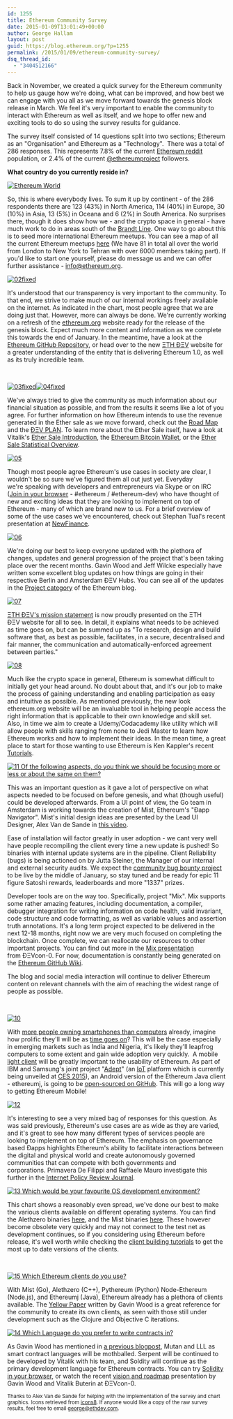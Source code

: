 ```yaml
---
id: 1255
title: Ethereum Community Survey
date: 2015-01-09T13:01:49+00:00
author: George Hallam
layout: post
guid: https://blog.ethereum.org/?p=1255
permalink: /2015/01/09/ethereum-community-survey/
dsq_thread_id:
  - "3404512166"
---
```

Back in November, we created a quick survey for the Ethereum community to help us gauge how we're doing, what can be improved, and how best we can engage with you all as we move forward towards the genesis block release in March. We feel it's very important to enable the community to interact with Ethereum as well as itself, and we hope to offer new and exciting tools to do so using the survey results for guidance.

The survey itself consisted of 14 questions split into two sections; Ethereum as an "Organisation" and Ethereum as a "Technology".  There was a total of 286 responses. This represents 7.8% of the current <a href="https://www.reddit.com/r/ethereum/">Ethereum reddit</a> population, or 2.4% of the current <a href="https://twitter.com/ethereumproject">@ethereumproject</a> followers.

<strong>What country do you currently reside in?</strong>

<a href="https://blog.ethereum.org/wp-content/uploads/2015/01/ETH-WORLD-BETTER.png"><img class="  wp-image-1262 aligncenter" src="https://blog.ethereum.org/wp-content/uploads/2015/01/ETH-WORLD-BETTER.png" alt="Ethereum World" /></a>

So, this is where everybody lives. To sum it up by continent - of the 286 respondents there are 123 (43%) in North America, 114 (40%) in Europe, 30 (10%) in Asia, 13 (5%) in Oceana and 6 (2%) in South America. No surprises there, though it does show how we - and the crypto space in general - have much work to do in areas south of the <a href="http://en.wikipedia.org/wiki/North%E2%80%93South_divide#Brandt_Line">Brandt Line</a>. One way to go about this is to seed more international Ethereum meetups. You can see a map of all the current Ethereum meetups <a href="https://ethereum.org/#join">here</a> (We have 81 in total all over the world from London to New York to Tehran with over 6000 members taking part). If you'd like to start one yourself, please do message us and we can offer further assistance - <a href="mailto:info@ethereum.org">info@ethereum.org</a>.

<a href="https://blog.ethereum.org/wp-content/uploads/2015/01/02fixed.png"><img class="alignnone size-full wp-image-1279" src="https://blog.ethereum.org/wp-content/uploads/2015/01/02fixed.png" alt="02fixed" /></a>

It's understood that our transparency is very important to the community. To that end, we strive to make much of our internal workings freely available on the internet. As indicated in the chart, most people agree that we are doing just that. However, more can always be done. We're currently working on a refresh of the <a href="http://www.ethereum.org">ethereum.org</a> website ready for the release of the genesis block. Expect much more content and information as we complete this towards the end of January. In the meantime, have a look at the <a href="https://github.com/ethereum">Ethereum GitHub Repository</a>, or head over to the new <a href="https://ethdev.com/">ΞTH ÐΞV</a> website for a greater understanding of the entity that is delivering Ethereum 1.0, as well as its truly incredible team.

&nbsp;

<a href="https://blog.ethereum.org/wp-content/uploads/2015/01/03fixed.png"><img class=" size-full wp-image-1281 aligncenter" src="https://blog.ethereum.org/wp-content/uploads/2015/01/03fixed.png" alt="03fixed" /></a><a href="https://blog.ethereum.org/wp-content/uploads/2015/01/04fixed.png"><img class="alignnone size-full wp-image-1282" src="https://blog.ethereum.org/wp-content/uploads/2015/01/04fixed.png" alt="04fixed" /></a><a href="https://blog.ethereum.org/wp-content/uploads/2015/01/08.png">
</a>

We've always tried to give the community as much information about our financial situation as possible, and from the results it seems like a lot of you agree. For further information on how Ethereum intends to use the revenue generated in the Ether sale as we move forward, check out the <a href="https://www.ethereum.org/pdfs/Ethereum-Roadmap.pdf">Road Map</a> and the <a class="showDocs" href="https://ethereum.org/pdfs/Ethereum-Dev-Plan-preview.pdf">ĐΞV PLAN</a>. To learn more about the Ether Sale itself, have a look at Vitalik's <a href="https://blog.ethereum.org/2014/07/22/launching-the-ether-sale/">Ether Sale Introduction</a>, the <a href="https://blockchain.info/address/36PrZ1KHYMpqSyAQXSG8VwbUiq2EogxLo2">Ethereum Bitcoin Wallet</a>, or the <a href="https://blog.ethereum.org/2014/08/08/ether-sale-a-statistical-overview/">Ether Sale Statistical Overview</a>.

<a href="https://blog.ethereum.org/wp-content/uploads/2015/01/05.png"><img class="alignnone size-full wp-image-1284" src="https://blog.ethereum.org/wp-content/uploads/2015/01/05.png" alt="05" /></a>

Though most people agree Ethereum's use cases in society are clear, I wouldn't be so sure we've figured them all out just yet. Everyday we're speaking with developers and entrepreneurs via Skype or on IRC (<a href="https://kiwiirc.com/client">Join in your browser</a> - #ethereum / #ethereum-dev) who have thought of new and exciting ideas that they are looking to implement on top of Ethereum - many of which are brand new to us. For a brief overview of some of the use cases we've encountered, check out Stephan Tual's recent presentation at <a href="https://www.youtube.com/watch?v=e6tH3VXQz38">NewFinance</a>.

<a href="https://blog.ethereum.org/wp-content/uploads/2015/01/06.png"><img class="alignnone size-full wp-image-1285" src="https://blog.ethereum.org/wp-content/uploads/2015/01/06.png" alt="06" /></a>

We're doing our best to keep everyone updated with the plethora of changes, updates and general progression of the project that's been taking place over the recent months. Gavin Wood and Jeff Wilcke especially have written some excellent blog updates on how things are going in their respective Berlin and Amsterdam ÐΞV Hubs. You can see all of the updates in the <a href="https://blog.ethereum.org/category/the-project/">Project category</a> of the Ethereum blog.

<a href="https://blog.ethereum.org/wp-content/uploads/2015/01/07.png"><img class="alignnone size-full wp-image-1286" src="https://blog.ethereum.org/wp-content/uploads/2015/01/07.png" alt="07" /></a>

<a href="https://ethdev.com/#mission">ΞTH ÐΞV's mission statement</a> is now proudly presented on the ΞTH ÐΞV website for all to see. In detail, it explains what needs to be achieved as time goes on, but can be summed up as "To research, design and build software that, as best as possible, facilitates, in a secure, decentralised and fair manner, the communication and automatically-enforced agreement between parties."

<a href="https://blog.ethereum.org/wp-content/uploads/2015/01/08.png"><img class="alignnone size-full wp-image-1287" src="https://blog.ethereum.org/wp-content/uploads/2015/01/08.png" alt="08" /></a>

Much like the crypto space in general, Ethereum is somewhat difficult to initially get your head around. No doubt about that, and it's our job to make the process of gaining understanding and enabling participation as easy and intuitive as possible. As mentioned previously, the new look ethereum.org website will be an invaluable tool in helping people access the right information that is applicable to their own knowledge and skill set. Also, in time we aim to create a Udemy/Codacademy like utility which will allow people with skills ranging from none to Jedi Master to learn how Ethereum works and how to implement their ideas. In the mean time, a great place to start for those wanting to use Ethereum is Ken Kappler's recent <a href="https://forum.ethereum.org/categories/education">Tutorials</a>.

<a href="https://blog.ethereum.org/wp-content/uploads/2015/01/11-Of-the-following-aspects-do-you-think-we-should-be-focusing-more-or-less-or-about-the-same-on-them.png"><img class="alignnone size-full wp-image-1290" src="https://blog.ethereum.org/wp-content/uploads/2015/01/11-Of-the-following-aspects-do-you-think-we-should-be-focusing-more-or-less-or-about-the-same-on-them.png" alt="11 Of the following aspects, do you think we should be focusing more or less or about the same on them?" /></a>

This was an important question as it gave a lot of perspective on what aspects needed to be focused on before genesis, and what (though useful) could be developed afterwards. From a UI point of view, the Go team in Amsterdam is working towards the creation of Mist, Ethereum's "Ðapp Navigator". Mist's initial design ideas are presented by the Lead UI Designer, Alex Van de Sande in <a href="https://www.youtube.com/watch?v=IgNjs_WaFSc">this video</a>.

Ease of installation will factor greatly in user adoption - we cant very well have people recompiling the client every time a new update is pushed! So binaries with internal update systems are in the pipeline. Client Reliability (bugs) is being actioned on by Jutta Steiner, the Manager of our internal and external security audits. We expect the <a href="https://blog.ethereum.org/2014/12/18/call-bug-bounty-hunters/">community bug bounty project</a> to be live by the middle of January, so stay tuned and be ready for epic 11 figure Satoshi rewards, leaderboards and more "1337" prizes.

Developer tools are on the way too. Specifically, project "Mix". Mix supports some rather amazing features, including documentation, a compiler, debugger integration for writing information on code health, valid invariant, code structure and code formatting, as well as variable values and assertion truth annotations. It's a long term project expected to be delivered in the next 12-18 months, right now we are very much focused on completing the blockchain. Once complete, we can reallocate our resources to other important projects. You can find out more in the <a href="https://www.youtube.com/watch?v=hcP_z_wBlaM">Mix presentation</a> from ÐΞVcon-0. For now, documentation is constantly being generated on the <a href="https://github.com/ethereum/wiki/wiki">Ethereum GitHub Wiki</a>.

The blog and social media interaction will continue to deliver Ethereum content on relevant channels with the aim of reaching the widest range of people as possible.

&nbsp;

<a href="https://blog.ethereum.org/wp-content/uploads/2015/01/10.png"><img class="alignnone size-full wp-image-1289" src="https://blog.ethereum.org/wp-content/uploads/2015/01/10.png" alt="10" /></a>

With <a href="http://www.businessinsider.com/smartphone-and-tablet-penetration-2013-10?IR=T">more people owning smartphones than computers</a> already, imagine how prolific they'll will be as <a href="https://edblogging.wordpress.com/2013/11/17/smartphone-adoption-not-even-half-way/">time goes on</a>? This will be the case especially in emerging markets such as India and Nigeria, it's likely they'll leapfrog computers to some extent and gain wide adoption very quickly.  A mobile <a href="https://www.youtube.com/watch?v=WD2sRXbmims">light client</a> will be greatly important to the usability of Ethereum. As part of IBM and Samsung's joint project "<a href="http://public.dhe.ibm.com/common/ssi/ecm/gb/en/gbe03620usen/GBE03620USEN.PDF">Adept</a>" (an <a href="http://en.wikipedia.org/wiki/Internet_of_Things">IoT</a> platform which is currently being unveiled at <a href="https://twitter.com/VitalikButerin/status/552992898535276544">CES 2015</a>), an Android version of the Ethereum Java client - ethereumj, is going to be <a href="https://www.youtube.com/watch?v=hwaBM-kQeqc&amp;feature=youtu.be&amp;t=33m58s">open-sourced on GitHub</a>. This will go a long way to getting Ethereum Mobile!

<a href="https://blog.ethereum.org/wp-content/uploads/2015/01/12-.png"><img class="alignnone size-full wp-image-1307" src="https://blog.ethereum.org/wp-content/uploads/2015/01/12-.png" alt="12" /></a>

It's interesting to see a very mixed bag of responses for this question. As was said previously, Ethereum's use cases are as wide as they are varied, and it's great to see how many different types of services people are looking to implement on top of Ethereum. The emphasis on governance based Ðapps highlights Ethereum's ability to facilitate interactions between the digital and physical world and create autonomously governed communities that can compete with both governments and corporations. Primavera De Filippi and Raffaele Mauro investigate this further in the <a href="http://policyreview.info/articles/news/ethereum-decentralised-platform-might-displace-todays-institutions/318">Internet Policy Review Journal</a>.

<a href="https://blog.ethereum.org/wp-content/uploads/2015/01/13-Which-would-be-your-favourite-OS-development-environment.png"><img src="https://blog.ethereum.org/wp-content/uploads/2015/01/13-Which-would-be-your-favourite-OS-development-environment.png" alt="13 Which would be your favourite OS development environment?" /></a>

This chart shows a reasonably even spread, we've done our best to make the various clients available on different operating systems. You can find the Alethzero binaries <a href="https://github.com/ethereum/cpp-ethereum/releases">here</a>, and the Mist binaries <a href="https://github.com/ethereum/go-ethereum/releases/tag/v0.7.10">here</a>. These however become obsolete very quickly and may not connect to the test net as development continues, so if you considering using Ethereum before release, it's well worth while checking the <a href="https://github.com/ethereum/cpp-ethereum/wiki">client building tutorials</a> to get the most up to date versions of the clients.

&nbsp;

<a href="https://blog.ethereum.org/wp-content/uploads/2015/01/15-Which-Ethereum-clients-do-you-use.png"><img class="alignnone size-full wp-image-1294" src="https://blog.ethereum.org/wp-content/uploads/2015/01/15-Which-Ethereum-clients-do-you-use.png" alt="15 Which Ethereum clients do you use?" /></a>

With Mist (Go), Alethzero (C++), Pythereum (Python) Node-Ethereum (Node.js), and Ethereumj (Java), Ethereum already has a plethora of clients available. The <a href="http://gavwood.com/Paper.pdf">Yellow Paper</a> written by Gavin Wood is a great reference for the community to create its own clients, as seen with those still under development such as the Clojure and Objective C iterations.

<a href="https://blog.ethereum.org/wp-content/uploads/2015/01/14-Which-Language-do-you-prefer-to-write-contracts-in.png"><img class="alignnone size-full wp-image-1293" src="https://blog.ethereum.org/wp-content/uploads/2015/01/14-Which-Language-do-you-prefer-to-write-contracts-in.png" alt="14 Which Language do you prefer to write contracts in?" /></a>

As Gavin Wood has mentioned in <a href="https://blog.ethereum.org/2014/12/17/ethereum-d%CE%BEv/">a previous blogpost</a>, Mutan and LLL as smart contract languages will be mothballed. Serpent will be continued to be developed by Vitalik with his team, and Soldity will continue as the primary development language for Ethereum contracts. You can try <a href="https://chriseth.github.io/cpp-ethereum/">Solidity in your browser</a>, or watch the recent <a href="https://www.youtube.com/watch?v=DIqGDNPO5YM">vision and roadmap</a> presentation by Gavin Wood and Vitalik Buterin at ÐΞVcon-0.

<sub>Thanks to Alex Van de Sande for helping with the implementation of the survey and chart graphics. Icons retrieved from <a href="http://www.icons8.com">icons8</a>. If anyone would like a copy of the raw survey results, feel free to email <a href="mailto:george@ethdev.com">george@ethdev.com</a>.</sub>